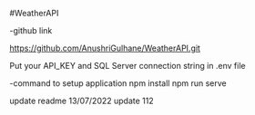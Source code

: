 #WeatherAPI 

-github link

https://github.com/AnushriGulhane/WeatherAPI.git


Put your API_KEY and SQL Server connection string in .env file

-command to setup application
npm install
npm run serve

update readme 13/07/2022
update 112
